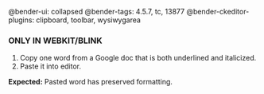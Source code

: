 @bender-ui: collapsed
@bender-tags: 4.5.7,  tc, 13877
@bender-ckeditor-plugins: clipboard, toolbar, wysiwygarea

### ONLY IN WEBKIT/BLINK ###

1. Copy one word from a Google doc that is both underlined and italicized.
2. Paste it into editor.

**Expected:** Pasted word has preserved formatting.
